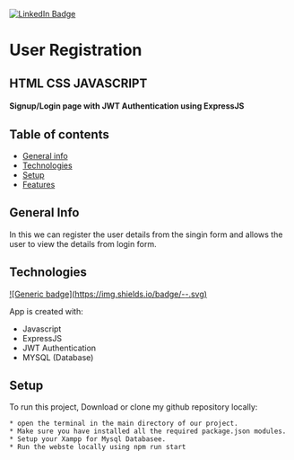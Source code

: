 [![LinkedIn Badge](https://img.shields.io/badge/LinkedIn-Profile-informational?style=flat&logo=linkedin&logoColor=white&color=008000)](https://www.linkedin.com/in/ajay-pediredla-125887191)


# User Registration 

## HTML CSS JAVASCRIPT
#### Signup/Login page with JWT Authentication using ExpressJS 

## Table of contents
* [General info](#general-info)
* [Technologies](#technologies)
* [Setup](#setup)
* [Features](#features)

## General Info
In this we can register the user details from the singin form and allows the user to view the details from login form.

## Technologies
[![Generic badge](https://img.shields.io/badge/<HTML CSS>-<JAVASCRIPT>-<COLOR>.svg)](https://shields.io/)


App is created with:
* Javascript
* ExpressJS
* JWT Authentication
* MYSQL (Database)

## Setup
To run this project, Download or clone my github repository locally:
```
* open the terminal in the main directory of our project.
* Make sure you have installed all the required package.json modules.
* Setup your Xampp for Mysql Databasee. 
* Run the webste locally using npm run start
```



